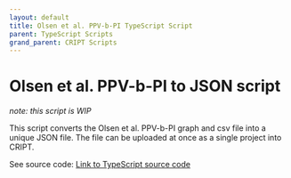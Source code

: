 ```yaml
---
layout: default
title: Olsen et al. PPV-b-PI TypeScript Script
parent: TypeScript Scripts
grand_parent: CRIPT Scripts
---
```


# Olsen et al. PPV-b-PI to JSON script

*note: this script is WIP*

This script converts the Olsen et al. PPV-b-PI graph and csv file into a unique JSON file. The file can be uploaded at once as a single project into CRIPT.

See source code: [Link to TypeScript source code](https://github.com/C-Accel-CRIPT/criptscripts/tree/master/scripts/typescript/src/rcbc)
